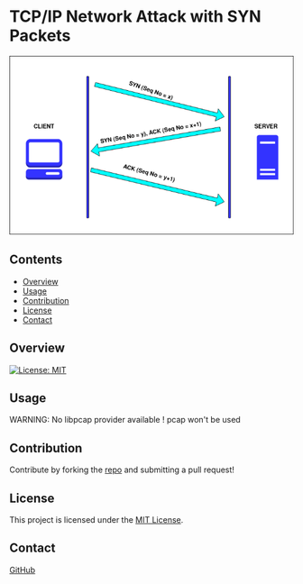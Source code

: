 # TCP/IP Network Attack with SYN Packets


![handshake](./files/handshake.jpeg)
<br/>
## Contents
- [Overview](#overview)
- [Usage](#usage)
- [Contribution](#contribution)
- [License](#license)
- [Contact](#contact)

## Overview
[![License: MIT](https://img.shields.io/badge/License-MIT-blue.svg)](https://opensource.org/licenses/MIT)




## Usage

WARNING: No libpcap provider available ! pcap won't be used

## Contribution
Contribute by forking the [repo](https://github.com/jroller33/TCP_SYN_packet_attack) and submitting a pull request!

## License
This project is licensed under the [MIT License](https://github.com/jroller33/TCP_SYN_packet_attack/LICENSE). <br/>


## Contact
[GitHub](https://github.com/jroller33)

